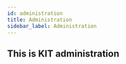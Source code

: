 ```yaml
---
id: administration
title: Administration
sidebar_label: Administration
---
```


## This is KIT administration